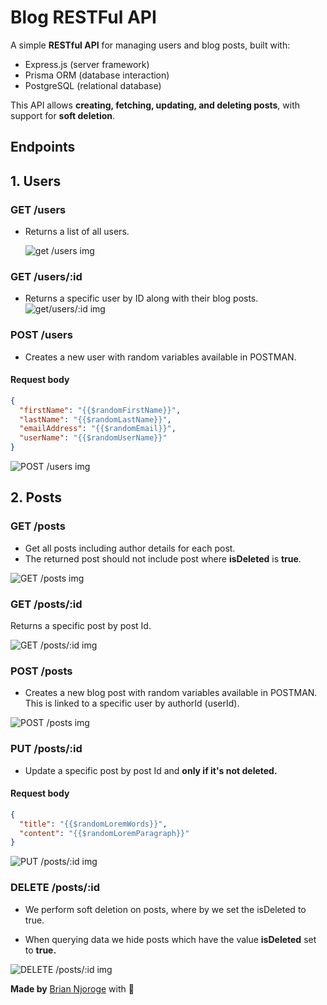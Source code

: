 # Blog RESTFul API

A simple **RESTful API** for managing users and blog posts, built with:

- Express.js (server framework)
- Prisma ORM (database interaction)
- PostgreSQL (relational database)

This API allows **creating, fetching, updating, and deleting posts**, with support for **soft deletion**.

## Endpoints

## 1. Users

### GET /users

- Returns a list of all users.

  ![get /users img](./Assets/get-all-users.PNG)

### GET /users/:id

- Returns a specific user by ID along with their blog posts.
  ![get/users/:id img](./Assets/get-specific-user.PNG)

### POST /users

- Creates a new user with random variables available in POSTMAN.

#### Request body

```json
{
  "firstName": "{{$randomFirstName}}",
  "lastName": "{{$randomLastName}}",
  "emailAddress": "{{$randomEmail}}",
  "userName": "{{$randomUserName}}"
}
```

![POST /users img](./Assets/create-new-user.PNG)

## 2. Posts

### GET /posts

- Get all posts including author details for each post.
- The returned post should not include post where **isDeleted** is **true**.

![GET /posts img](./Assets/get-all-posts.PNG)

### GET /posts/:id

Returns a specific post by post Id.

![GET /posts/:id img](./Assets/get-specific-post.PNG)

### POST /posts

- Creates a new blog post with random variables available in POSTMAN. This is linked to a specific user by authorId (userId).

![POST /posts img](./Assets/create-new-post.PNG)

### PUT /posts/:id

- Update a specific post by post Id and **only if it's not deleted.**

#### Request body

```json
{
  "title": "{{$randomLoremWords}}",
  "content": "{{$randomLoremParagraph}}"
}
```

![PUT /posts/:id img](./Assets/update-specific-post.PNG)

### DELETE /posts/:id

- We perform soft deletion on posts, where by we set the isDeleted to true.

- When querying data we hide posts which have the value **isDeleted** set to **true.**

![DELETE /posts/:id img](./Assets/delete-specific-post.PNG)

**Made by** [Brian Njoroge](https://github.com/briannjoroge) with 💓
